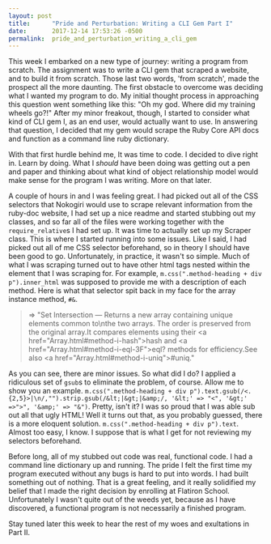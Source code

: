 ```yaml
---
layout: post
title:      "Pride and Perturbation: Writing a CLI Gem Part I"
date:       2017-12-14 17:53:26 -0500
permalink:  pride_and_perturbation_writing_a_cli_gem
---
```



This week I embarked on a new type of journey: writing a program from scratch. The assignment was to write a CLI gem that scraped a website, and to build it from scratch. Those last two words, 'from scratch', made the prospect all the more daunting. The first obstacle to overcome was deciding what I wanted my program to do.  My initial thought process in approaching this question went something like this: "Oh my god. Where did my training wheels go?!" After my minor freakout, though, I started to consider what kind of CLI gem I, as an end user, would actually want to use. In answering that question, I decided that my gem would scrape the Ruby Core API docs and function as a command line ruby dictionary. 

With that first hurdle behind me, It was time to code. I decided to dive right in. Learn by doing. What I *should* have been doing was getting out a pen and paper and thinking about what kind of object relationship model would make sense for the program I was writing. More on that later.

A couple of hours in and I was feeling great. I had picked out all of the CSS selectors that Nokogiri would use to scrape relevant information from the ruby-doc website, I had set up a nice readme and started stubbing out my classes, and so far all of the files were working together with the `require_relative`s I had set up. It was time to actually set up my Scraper class. This is where I started running into some issues. Like I said, I had picked out all of me CSS selector beforehand, so in theory I should have been good to go. Unfortunately, in practice, it wasn't so simple. Much of what I was scraping turned out to have other html tags nested within the element that I was scraping for. For example, `m.css(".method-heading + div p").inner_html` was supposed to provide me with a description of each method. Here is what that selector spit back in my face for the array instance method, `#&`.

> => "Set Intersection — Returns a new array containing unique elements common to\nthe two arrays. The order is preserved from the original array.It compares elements using their <a href=\"Array.html#method-i-hash\">hash</a> and <a href=\"Array.html#method-i-eql-3F\">eql?</a> methods for efficiency.See also <a href=\"Array.html#method-i-uniq\">#uniq</a>."

As you can see, there are minor issues. So what did I do? I applied a ridiculous set of `gsub`s to eliminate the problem, of course. Allow me to show you an example. `m.css(".method-heading + div p").text.gsub(/<.{2,5}>|\n/,"").strip.gsub(/&lt;|&gt;|&amp;/, '&lt;' => "<", '&gt;' =>">", '&amp;' => "&")`. Pretty, isn't it? I was so proud that I was able sub out all that ugly HTML! Well it turns out that, as you probably guessed, there is a more eloquent solution. `m.css(".method-heading + div p").text`.  Almost too easy, I know. I suppose that is what I get for not reviewing my selectors beforehand.


Before long, all of my stubbed out code was real, functional code. I had a command line dictionary up and running. The pride I felt the first time my program executed without any bugs is hard to put into words. I had built something out of nothing. That is a great feeling, and it really solidified my belief that I made the right decision by enrolling at Flatiron School. Unfortunately I wasn't quite out of the weeds yet, because as I have discovered, a functional program is not necessarily a finished program. 

Stay tuned later this week to hear the rest of my woes and exultations in Part II.
